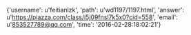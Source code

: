 {'username': u'feitianlzk', 'path': u'wd1197/1197.html', 'answer': u'https://piazza.com/class/i5j09fnsl7k5x0?cid=558', 'email': u'853527789@qq.com', 'time': '2016-02-28:18:02:21'}